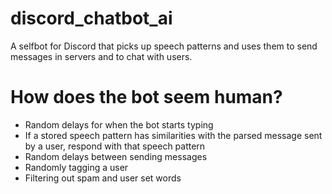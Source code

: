 # discord_chatbot_ai
A selfbot for Discord that picks up speech patterns and uses them to send messages in servers and to chat with users.

# How does the bot seem human?
- Random delays for when the bot starts typing
- If a stored speech pattern has similarities with the parsed message sent by a user, respond with that speech pattern
- Random delays between sending messages
- Randomly tagging a user
- Filtering out spam and user set words
